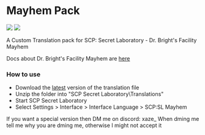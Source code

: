 # Mayhem Pack
<a href="https://github.com/xaze1/MayhemPack/releases/latest" alt="Latest release"><img src="https://img.shields.io/github/downloads-pre/xaze1/MayhemPack/latest/total?label=downloads"></a>
<a href="https://github.com/xaze1/MayhemPack/releases/latest" alt="Latest release"><img src="https://img.shields.io/github/v/release/xaze1/MayhemPack"></a>

A Custom Translation pack for SCP: Secret Laboratory - Dr. Bright's Facility Mayhem

Docs about Dr. Bright's Facility Mayhem are [here](https://docs.google.com/document/d/1Zq2hJ0jlXvPS_FO0-gBGI4r2XEawwcjstSXYIExcX-k/)

### How to use
- Download the [latest](https://github.com/xaze1/MayhemPack/releases/latest) version of the translation file
- Unzip the folder into "SCP Secret Laboratory\Translations"
- Start SCP Secret Laboratory
- Select Settings > Interface > Interface Language > SCP:SL Mayhem

If you want a special version then DM me on discord: xaze_
When dming me tell me why you are dming me, otherwise I might not accept it